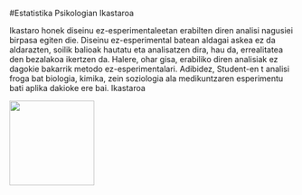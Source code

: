 #Estatistika Psikologian Ikastaroa

Ikastaro honek diseinu ez-esperimentaleetan erabilten diren analisi nagusiei birpasa egiten die. Diseinu ez-esperimental batean aldagai askea ez da aldarazten, soilik balioak hautatu eta analisatzen dira, hau da, errealitatea den bezalakoa ikertzen da. Halere, ohar gisa, erabiliko diren analisiak ez dagokie bakarrik metodo ez-esperimentalari. Adibidez, Student-en t analisi froga bat biologia, kimika, zein soziologia ala medikuntzaren esperimentu bati aplika dakioke ere bai. Ikastaroa

<a href=https://www.datacamp.com/courses/17196 target="_blank"><img src="https://s3.amazonaws.com/assets.datacamp.com/img/github/content-engineering-repos/course_button.png" width="150"></a>

